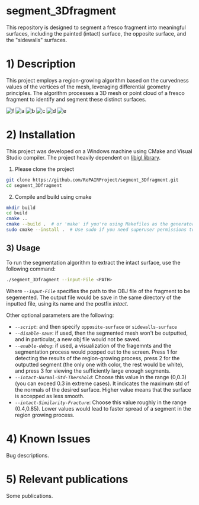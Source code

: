 ﻿# segment_3Dfragment
This repository is designed to segment a fresco fragment into meaningful surfaces, including the painted (intact) surface, the opposite surface, and the "sidewalls" surfaces.

# 1) Description
This project employs a region-growing algorithm based on the curvedness values of the vertices of the mesh, leveraging differential geometry principles. The algorithm processes a 3D mesh or point cloud of a fresco fragment to identify and segment these distinct surfaces.

![f](https://github.com/RePAIRProject/segment_3Dfragment/assets/38216201/93f4f15e-7f9a-48a3-a3bc-156218827b56)
![a](https://github.com/RePAIRProject/segment_3Dfragment/assets/38216201/91f915f2-b4d7-4354-89fd-54288aaf7160)
![b](https://github.com/RePAIRProject/segment_3Dfragment/assets/38216201/3016e85b-c573-47ac-8f0a-082ac7766a43)
![c](https://github.com/RePAIRProject/segment_3Dfragment/assets/38216201/10d75203-1feb-4d02-878c-f2d3c9a8deea)
![d](https://github.com/RePAIRProject/segment_3Dfragment/assets/38216201/615b730f-3459-4917-8d58-1f11a1844c7d)
![e](https://github.com/RePAIRProject/segment_3Dfragment/assets/38216201/add615cc-bf9d-4315-8628-c1f4505f3ade)


# 2) Installation
This project was developed on a Windows machine using CMake and Visual Studio compiler. The project heavily dependent on [libigl library](https://github.com/libigl/libigl).

1. Please clone the project 
```bash
git clone https://github.com/RePAIRProject/segment_3Dfragment.git
cd segment_3Dfragment
```
2. Compile and build using cmake
```bash
mkdir build
cd build
cmake ..
cmake --build .  # or 'make' if you're using Makefiles as the generator
sudo cmake --install .  # Use sudo if you need superuser permissions to install
```


## 3) Usage
To run the segmentation algorithm to extract the intact surface, use the following command:
```bash
./segment_3Dfragment --input-File <PATH>
```
Where *`--input-File`* specifies the path to the OBJ file of the fragment to be segemented. 
The output file would be save in the same directory of the inputted file, using its name and the postfix *intact*.

Other optional parameters are the following:
- *`--script`*: and then specify `opposite-surface` or `sidewalls-surface`
- *`--disable-save`*: if used, then the segmented mesh won't be outputted, and in particular, a new obj file would not be saved.
- *`--enable-debug`*: if used, a visualization of the fragemnts and the segmentation process would popped out to the screen. Press 1 for detecting the results of the region-growing process, press 2 for the outputted segment (the only one with color, the rest would be white), and press 3 for viewing the sufficiently large enough segments.
- *`--intact-Normal-Std-Thershold`*: Choose this value in the range (0,0.3) (you can exceed 0.3 in extreme cases). It indicates the maximum std of the normals of the desired surface. Higher value means that the surface is accepped as less smooth.
- *`--intact-Similarity-Fracture`*: Choose this value roughly in the range (0.4,0.85). Lower values would lead to faster spread of a segment in the region growing process. 


# 4) Known Issues
Bug descriptions.

# 5) Relevant publications
Some publications.

